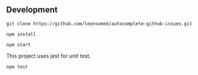 ## Development

```
git clone https://github.com/leonsomed/autocomplete-github-issues.git

npm install

npm start
```

This project uses jest for unit test.

```
npm test
```
